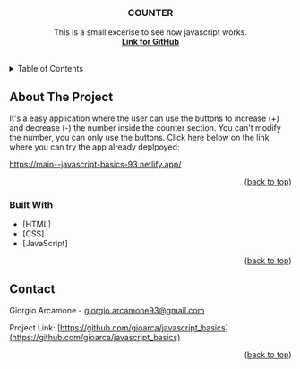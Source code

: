<!-- Improved compatibility of back to top link: See: https://github.com/othneildrew/Best-README-Template/pull/73 -->
<a name="readme-top"></a>
<!--
*** Thanks for checking out the Best-README-Template. If you have a suggestion
*** that would make this better, please fork the repo and create a pull request
*** or simply open an issue with the tag "enhancement".
*** Don't forget to give the project a star!
*** Thanks again! Now go create something AMAZING! :D
-->



<!-- PROJECT SHIELDS -->
<!--
*** I'm using markdown "reference style" links for readability.
*** Reference links are enclosed in brackets [ ] instead of parentheses ( ).
*** See the bottom of this document for the declaration of the reference variables
*** for contributors-url, forks-url, etc. This is an optional, concise syntax you may use.
*** https://www.markdownguide.org/basic-syntax/#reference-style-links
-->


<!-- PROJECT LOGO -->
<br />
<div align="center">
  <a href="https://github.com/github_username/repo_name"></a>
<h3 align="center">COUNTER</h3>

  <p align="center">
    This is a small excerise to see how javascript works.
    <br />
    <a href="https://github.com/gioarca/javascript_basics"><strong>Link for GitHub</strong></a>
    <br />
    <br />
  </p>
</div>



<!-- TABLE OF CONTENTS -->
<details>
  <summary>Table of Contents</summary>
  <ol>
    <li>
      <a href="#about-the-project">About The Project</a></li>
      <li><a href="#contact">Contact</a></li>
  </ul>
</details>



<!-- ABOUT THE PROJECT -->
## About The Project

It's a easy application where the user can use the buttons to increase (+) and decrease (-) the number inside the counter section. You can't modify the number, you can only use the buttons.
Click here below on the link where you can try the app already deplpoyed:

<a href="https://main--javascript-basics-93.netlify.app" target="_blank">https://main--javascript-basics-93.netlify.app/</a>


<p align="right">(<a href="#readme-top">back to top</a>)</p>



### Built With

* [HTML]
* [CSS]
* [JavaScript]


<p align="right">(<a href="#readme-top">back to top</a>)</p>



<!-- CONTACT -->
## Contact

Giorgio Arcamone - giorgio.arcamone93@gmail.com

Project Link: [https://github.com/gioarca/javascript_basics](https://github.com/gioarca/javascript_basics)

<p align="right">(<a href="#readme-top">back to top</a>)</p>

